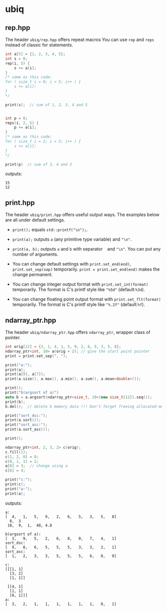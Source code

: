 # ubiq

## rep.hpp

The header `ubiq/rep.hpp` offers repeat macros
You can use `rep` and `reps` instead of classic for statements.

```cpp:rep_example.cpp
int a[5] = {1, 2, 3, 4, 5};
int s = 0;
rep(i, 5) {
    s += a[i];
}
/* same as this code:
for ( size_t i = 0; i < 5; i++ ) {
    s += a[i]:
}
*/

print(s);  // sum of 1, 2, 3, 4 and 5


int p = 0;
reps(i, 2, 5) {
    p += a[i];
}
/* same as this code:
for ( size_t i = 2; i < 5; i++ ) {
    s += a[i]:
}
*/

print(p)  // sum of 3, 4 and 5
```
outputs:
```txt:rep_example_out
15
12
```


## print.hpp

The header `ubiq/print.hpp` offers useful output ways.
The examples below are all under default settings.

* `print();` equals `std::printf("\n");`.

* `print(a);` outputs `a` (any primitive type variable) and `"\n"`.

* `print(a, b);` outputs `a` and `b` with separator ` ` and `"\n"`.
You can put any number of arguments.

* You can change default settings with `print.set_end(end)`, `print.set_sep(sep)` temporarily.
`print = print.set_end(end)` makes the change permanent.

* You can change integer output format with `print.set_int(format)` temporarily.
The format is C's printf style like `"%5d"` (default:`%3d`).

* You can change floating point output format with `print.set_flt(format)` temporarily.
The format is C's printf style like `"%.2f"` (default:`%f`).


## ndarray\_ptr.hpp

The header `ubiq/ndarray_ptr.hpp` offers `ndarray_ptr`, wrapper class of pointer.

```cpp:rep_example.cpp
int orig[12] = {3, 1, 4, 1, 5, 9, 2, 6, 5, 3, 5, 8};
ndarray_ptr<int, 10> a(orig + 2); // give the start point pointer
print = print.set_sep(", ");

print("a:");
print(a);
print(a[9], a[7]);
print(a.size(), a.max(), a.min(), a.sum(), a.mean<double>());

print();
print("b(argsort of a)")
auto b = a.argsort(ndarray_ptr<size_t, 10>(new size_t[12]).seq());
print(b);
b.del();  // delete b memory data !!! Don't forget freeing allocated memory

print("sort_dsc:");
print(a.sort());
print("sort_asc:");
print(a.sort_asc());

print();

ndarray_ptr<int, 2, 3, 2> c(orig);
c.fill(1);
c(1, 2, 0) = 0;
c(0, 1, 1) = 2;
a[0] = 3;  // change using a
c[6] = 4;

print("c:");
print(c);
print("a:");
print(a);
```
outputs:
```txt:rep_example_out
a:
[  4,   1,   5,   9,   2,   6,   5,   3,   5,   8]
  8,  3
 10,  9,  1,  48, 4.8

b(argsort of a):
[  3,   9,   5,   2,   6,   8,   0,   7,   4,   1]
sort_dsc:
[  9,   8,   6,   5,   5,   5,   3,   3,   2,   1]
sort_asc:
[  1,   2,   3,   3,   5,   5,   5,   6,   8,   9]

c:
[[[1, 1]
  [3, 2]
  [1, 1]]

 [[4, 1]
  [1, 1]
  [0, 1]]]
a:
[  3,   2,   1,   1,   1,   1,   1,   1,   0,   1]
```
